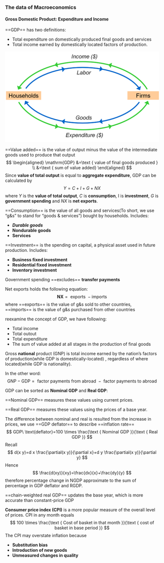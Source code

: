 ### The data of Macroeconomics

#### Gross Domestic Product: Expenditure and Income

==GDP== has two definitions:

- Total expenditure on domestically produced 
  final goods and services
- Total income earned by domestically located 
  factors of production. 

![](img/1.svg)

==Value added== is the value of output minus the value of the intermediate goods used to produce that output 
$$
\begin{aligned} \mathrm{GDP} &=\text { value of final goods produced } \\ 
&=\text { sum of value added}   
\end{aligned}
$$
Since **value of total output** is equal to **aggregate expenditure**, GDP can be calculated by 
$$
Y=C+I+G+NX
$$
where $Y$ is the **value of total output**, $C$ is **consumption**, I is **investment**, $G$ is **government spending** and $NX$ is **net exports**.

==Consumption== is the value of all goods and services(To short, we use “g&s” to stand for “goods & services”)
bought by households. Includes:

- ***Durable goods*** 
- **Nondurable goods**
- **Services**

==Investment== is the spending on capital, a physical asset used in future production. Includes:

- **Business fixed investment**
- **Residential fixed investment**
- **Inventory investment**

Government spending ==excludes== **transfer payments** 

Net exports holds the following equation:
$$
\mathbf{N X}=\text { exports }-\text{imports}
$$
where ==exports== is the value of g&s sold to other countries, ==imports== is the value of g&s purchased from other countries

reexamine the concept of GDP, we have following:

- Total income
- Total outout
- Total expenditure
- The sum of value added at all stages in the production of final goods

Gross **national** product (GNP) is total income earned by the nation’s factors of production(while GDP is domestically-located) , regardless of where located(while GDP is nationality).

In the other word:
$$
{\mathrm{GNP}-\mathrm{GDP}=
\text { factor payments from abroad }}- {\text { factor payments to abroad }}
$$

GDP can be sorted as **Nominal GDP** and **Real GDP**:

==Nominal GDP== measures these values using current prices. 

==Real GDP== measures these values using the prices of a base year. 

The difference between nominal and real is resulted from the increase in prices, we use ==GDP deflator== to describe ==inflation rate==
$$
GDP\ \text{deflator}=100 \times \frac{\text { Nominal GDP }}{\text { Real GDP }}
$$
Recall
$$
d(x y)=d x \frac{\partial(x y)}{\partial x}+d y \frac{\partial(x y)}{\partial y}
$$
Hence 
$$
\frac{d(xy)}{xy}=\frac{dx}{x}+\frac{dy}{y}
$$
therefore percentage change in NGDP approximate to the sum of percentage in GDP  deflator and RGDP.

==chain-weighted real GDP== updates the base year, which is more accurate than constant-price GDP 

**Consumer price index (CPI)** is a more popular measure
of the overall level of prices. CPI in any month equals
$$
100 \times \frac{\text { Cost of basket in that month }}{\text { cost of basket in base period }}
$$
The CPI may overstate inflation because

- **Substitution bias**
- **Introduction of new goods**
- **Unmeasured changes in quality**

